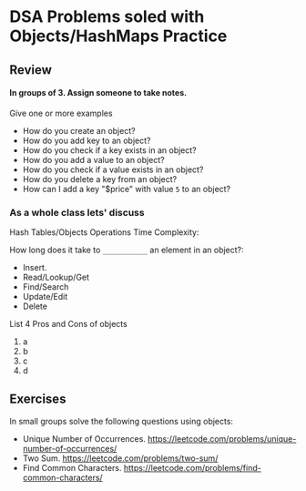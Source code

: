 # DSA Problems soled with Objects/HashMaps Practice 

## Review
#### In groups of 3. Assign someone to take notes.
Give one or more examples
* How do you create an object?
* How do you add key to an object?
* How do you check if a key exists in an object?
* How do you add a value to an object?
* How do you check if a value exists in an object?
* How do you delete a key from an object?
* How can I add a key "$price" with value `5` to an object?

### As a whole class lets' discuss
Hash Tables/Objects Operations Time Complexity:

  How long does it take to `___________` an element in an object?:
  * Insert. 
  * Read/Lookup/Get 
  * Find/Search 
  * Update/Edit
  * Delete

List 4 Pros and Cons of objects 
1. a
2. b
3. c
4. d

## Exercises 
In small groups solve the following questions using objects:
* Unique Number of Occurrences. https://leetcode.com/problems/unique-number-of-occurrences/
* Two Sum. https://leetcode.com/problems/two-sum/
* Find Common Characters. https://leetcode.com/problems/find-common-characters/
